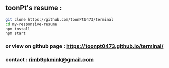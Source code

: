 ## toonPt's resume :

```sh
git clone https://github.com/toonPt0473/terminal
cd my-responsive-resume
npm install
npm start
```
### or view on github page : https://toonpt0473.github.io/terminal/

### contact : rimb9pkmink@gmail.com
